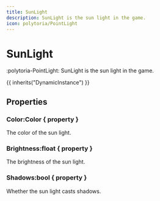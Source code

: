 ```yaml
---
title: SunLight
description: SunLight is the sun light in the game.
icon: polytoria/PointLight
---
```


# SunLight

:polytoria-PointLight: SunLight is the sun light in the game.

{{ inherits("DynamicInstance") }}

## Properties

### Color:Color { property }

The color of the sun light.

### Brightness:float { property }

The brightness of the sun light.

### Shadows:bool { property }

Whether the sun light casts shadows.
